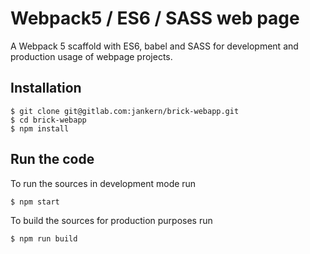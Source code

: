 # Webpack5 / ES6 / SASS web page

A Webpack 5 scaffold with ES6, babel and SASS for development and production usage of webpage projects.

## Installation

```
$ git clone git@gitlab.com:jankern/brick-webapp.git
$ cd brick-webapp
$ npm install
```

## Run the code

To run the sources in development mode run
```
$ npm start
```

To build the sources for production purposes run
```
$ npm run build
```
